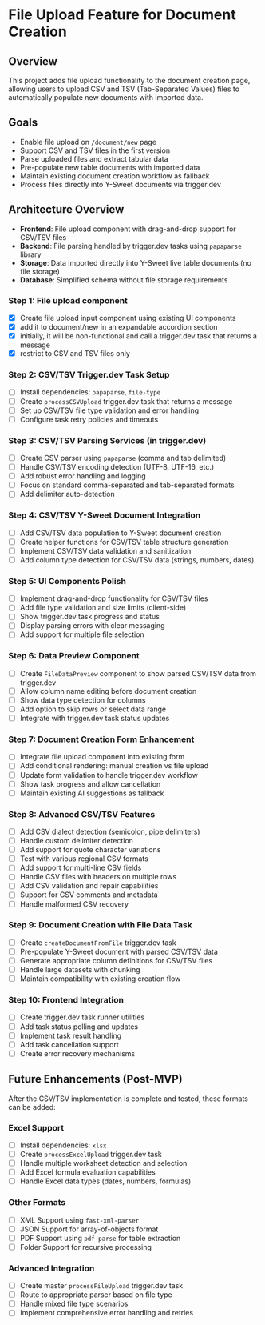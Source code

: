 # File Upload Feature for Document Creation

## Overview

This project adds file upload functionality to the document creation page,
allowing users to upload CSV and TSV (Tab-Separated Values) files to
automatically populate new documents with imported data.

## Goals

- Enable file upload on `/document/new` page
- Support CSV and TSV files in the first version
- Parse uploaded files and extract tabular data
- Pre-populate new table documents with imported data
- Maintain existing document creation workflow as fallback
- Process files directly into Y-Sweet documents via trigger.dev

## Architecture Overview

- **Frontend**: File upload component with drag-and-drop support for CSV/TSV files
- **Backend**: File parsing handled by trigger.dev tasks using `papaparse` library
- **Storage**: Data imported directly into Y-Sweet live table documents (no file storage)
- **Database**: Simplified schema without file storage requirements

### Step 1: File upload component
- [x] Create file upload input component using existing UI components
- [x] add it to document/new in an expandable accordion section
- [x] initially, it will be non-functional and call a trigger.dev task that returns a message
- [x] restrict to CSV and TSV files only

### Step 2: CSV/TSV Trigger.dev Task Setup

- [ ] Install dependencies: `papaparse`, `file-type`
- [ ] Create `processCSVUpload` trigger.dev task that returns a message
- [ ] Set up CSV/TSV file type validation and error handling
- [ ] Configure task retry policies and timeouts

### Step 3: CSV/TSV Parsing Services (in trigger.dev)

- [ ] Create CSV parser using `papaparse` (comma and tab delimited)
- [ ] Handle CSV/TSV encoding detection (UTF-8, UTF-16, etc.)
- [ ] Add robust error handling and logging
- [ ] Focus on standard comma-separated and tab-separated formats
- [ ] Add delimiter auto-detection

### Step 4: CSV/TSV Y-Sweet Document Integration
- [ ] Add CSV/TSV data population to Y-Sweet document creation
- [ ] Create helper functions for CSV/TSV table structure generation
- [ ] Implement CSV/TSV data validation and sanitization
- [ ] Add column type detection for CSV/TSV data (strings, numbers, dates)

### Step 5: UI Components Polish
- [ ] Implement drag-and-drop functionality for CSV/TSV files
- [ ] Add file type validation and size limits (client-side)
- [ ] Show trigger.dev task progress and status
- [ ] Display parsing errors with clear messaging
- [ ] Add support for multiple file selection

### Step 6: Data Preview Component
- [ ] Create `FileDataPreview` component to show parsed CSV/TSV data from trigger.dev
- [ ] Allow column name editing before document creation
- [ ] Show data type detection for columns
- [ ] Add option to skip rows or select data range
- [ ] Integrate with trigger.dev task status updates

### Step 7: Document Creation Form Enhancement
- [ ] Integrate file upload component into existing form
- [ ] Add conditional rendering: manual creation vs file upload
- [ ] Update form validation to handle trigger.dev workflow
- [ ] Show task progress and allow cancellation
- [ ] Maintain existing AI suggestions as fallback

### Step 8: Advanced CSV/TSV Features
- [ ] Add CSV dialect detection (semicolon, pipe delimiters)
- [ ] Handle custom delimiter detection
- [ ] Add support for quote character variations
- [ ] Test with various regional CSV formats
- [ ] Add support for multi-line CSV fields
- [ ] Handle CSV files with headers on multiple rows
- [ ] Add CSV validation and repair capabilities
- [ ] Support for CSV comments and metadata
- [ ] Handle malformed CSV recovery

### Step 9: Document Creation with File Data Task
- [ ] Create `createDocumentFromFile` trigger.dev task
- [ ] Pre-populate Y-Sweet document with parsed CSV/TSV data
- [ ] Generate appropriate column definitions for CSV/TSV files
- [ ] Handle large datasets with chunking
- [ ] Maintain compatibility with existing creation flow

### Step 10: Frontend Integration
- [ ] Create trigger.dev task runner utilities
- [ ] Add task status polling and updates
- [ ] Implement task result handling
- [ ] Add task cancellation support
- [ ] Create error recovery mechanisms

## Future Enhancements (Post-MVP)

After the CSV/TSV implementation is complete and tested, these formats can be added:

### Excel Support
- [ ] Install dependencies: `xlsx`
- [ ] Create `processExcelUpload` trigger.dev task
- [ ] Handle multiple worksheet detection and selection
- [ ] Add Excel formula evaluation capabilities
- [ ] Handle Excel data types (dates, numbers, formulas)

### Other Formats
- [ ] XML Support using `fast-xml-parser`
- [ ] JSON Support for array-of-objects format
- [ ] PDF Support using `pdf-parse` for table extraction
- [ ] Folder Support for recursive processing

### Advanced Integration
- [ ] Create master `processFileUpload` trigger.dev task
- [ ] Route to appropriate parser based on file type
- [ ] Handle mixed file type scenarios
- [ ] Implement comprehensive error handling and retries

